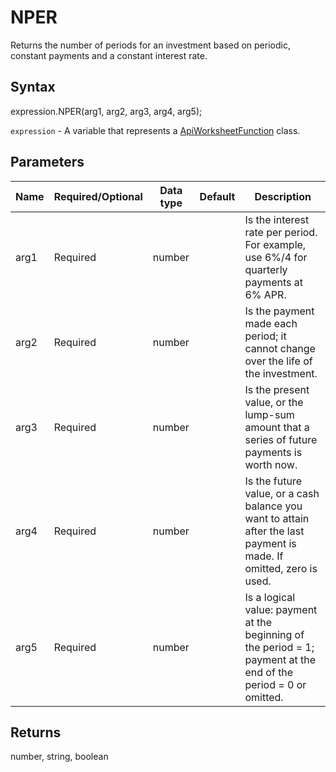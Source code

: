 # NPER

Returns the number of periods for an investment based on periodic, constant payments and a constant interest rate.

## Syntax

expression.NPER(arg1, arg2, arg3, arg4, arg5);

`expression` - A variable that represents a [ApiWorksheetFunction](../ApiWorksheetFunction.md) class.

## Parameters

| **Name** | **Required/Optional** | **Data type** | **Default** | **Description** |
| ------------- | ------------- | ------------- | ------------- | ------------- |
| arg1 | Required | number |  | Is the interest rate per period. For example, use 6%/4 for quarterly payments at 6% APR. |
| arg2 | Required | number |  | Is the payment made each period; it cannot change over the life of the investment. |
| arg3 | Required | number |  | Is the present value, or the lump-sum amount that a series of future payments is worth now. |
| arg4 | Required | number |  | Is the future value, or a cash balance you want to attain after the last payment is made. If omitted, zero is used. |
| arg5 | Required | number |  | Is a logical value: payment at the beginning of the period = 1; payment at the end of the period = 0 or omitted. |

## Returns

number, string, boolean